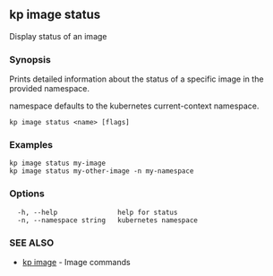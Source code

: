 ## kp image status

Display status of an image

### Synopsis

Prints detailed information about the status of a specific image in the provided namespace.

namespace defaults to the kubernetes current-context namespace.

```
kp image status <name> [flags]
```

### Examples

```
kp image status my-image
kp image status my-other-image -n my-namespace
```

### Options

```
  -h, --help               help for status
  -n, --namespace string   kubernetes namespace
```

### SEE ALSO

* [kp image](kp_image.md)	 - Image commands

